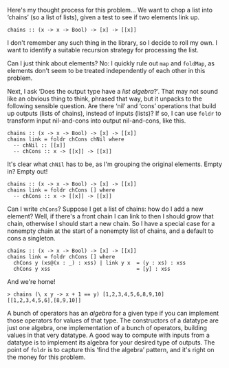 Here's my thought process for this problem... We want to chop a list into &lsquo;chains&rsquo; (so a list of lists), given a test to see if two elements link up.

    chains :: (x -> x -> Bool) -> [x] -> [[x]]

I don't remember any such thing in the library, so I decide to roll my own. I want to identify a suitable recursion strategy for processing the list.

Can I just think about elements? No: I quickly rule out `map` and `foldMap`, as elements don't seem to be treated independently of each other in this problem.

Next, I ask &lsquo;Does the output type have a *list algebra*?&rsquo;. That may not sound like an obvious thing to think, phrased that way, but it unpacks to the following sensible question. Are there &lsquo;nil&rsquo; and &lsquo;cons&rsquo; operations that build up outputs (lists of chains), instead of inputs (lists)? If so, I can use `foldr` to transform input nil-and-cons into output nil-and-cons, like this.

    chains :: (x -> x -> Bool) -> [x] -> [[x]]
    chains link = foldr chCons chNil where
      -- chNil :: [[x]]
      -- chCons :: x -> [[x]] -> [[x]]

It's clear what `chNil` has to be, as I'm grouping the original elements. Empty in? Empty out!

    chains :: (x -> x -> Bool) -> [x] -> [[x]]
    chains link = foldr chCons [] where
      -- chCons :: x -> [[x]] -> [[x]]

Can I write `chCons`? Suppose I get a list of chains: how do I add a new element? Well, if there's a front chain I can link to then I should grow that chain, otherwise I should start a new chain. So I have a special case for a nonempty chain at the start of a nonempty list of chains, and a default to cons a singleton.

    chains :: (x -> x -> Bool) -> [x] -> [[x]]
    chains link = foldr chCons [] where
      chCons y (xs@(x : _) : xss) | link y x  = (y : xs) : xss
      chCons y xss                            = [y] : xss

And we're home!

    > chains (\ x y -> x + 1 == y) [1,2,3,4,5,6,8,9,10]
    [[1,2,3,4,5,6],[8,9,10]]

A bunch of operators has an *algebra* for a given type if you can implement those operators for values of that type. The constructors of a datatype are just one algebra, one implementation of a bunch of operators, building values in that very datatype. A good way to compute with inputs from a datatype is to implement its algebra for your desired type of outputs. The point of `foldr` is to capture this &lsquo;find the algebra&rsquo; pattern, and it's right on the money for this problem.

